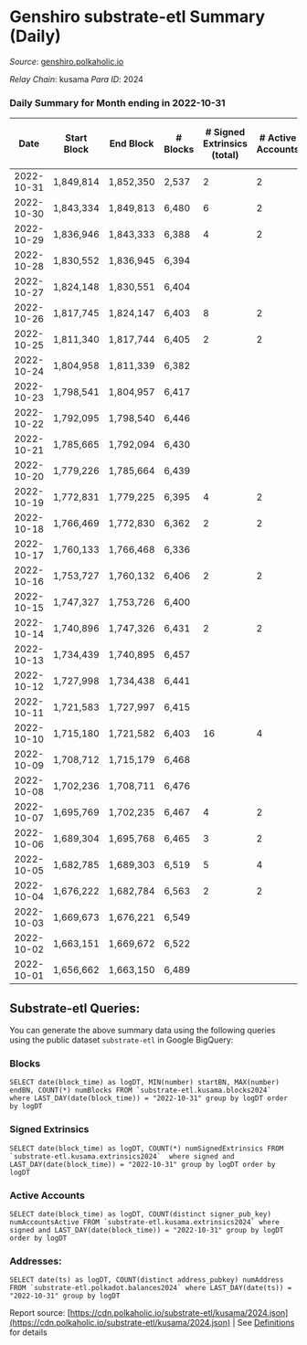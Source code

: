 # Genshiro substrate-etl Summary (Daily)

_Source_: [genshiro.polkaholic.io](https://genshiro.polkaholic.io)

*Relay Chain*: kusama
*Para ID*: 2024



### Daily Summary for Month ending in 2022-10-31


| Date | Start Block | End Block | # Blocks | # Signed Extrinsics (total) | # Active Accounts | # Passive | # New | # Addresses with Balances | # Events | # Transfers | # XCM Transfers In | # XCM Transfers Out |
| ---- | ----------- | --------- | -------- | --------------------------- | ----------------- | --------- | ----- | ------------------------- | -------- | ----------- | ------------------ | ------------------- |
| 2022-10-31 | 1,849,814 | 1,852,350 | 2,537  | 2 | 2 |  |  | 25 | 5,087 |   | 1  |   |
| 2022-10-30 | 1,843,334 | 1,849,813 | 6,480  | 6 | 2 |  |  | 25 | 12,998 |   |   |   |
| 2022-10-29 | 1,836,946 | 1,843,333 | 6,388  | 4 | 2 |  |  | 25 | 12,805 |   |   |   |
| 2022-10-28 | 1,830,552 | 1,836,945 | 6,394  |  |  |  |  |  | 12,799 |   |   |   |
| 2022-10-27 | 1,824,148 | 1,830,551 | 6,404  |  |  |  |  |  | 12,818 |   |   |   |
| 2022-10-26 | 1,817,745 | 1,824,147 | 6,403  | 8 | 2 |  |  | 25 | 12,853 |   |   |   |
| 2022-10-25 | 1,811,340 | 1,817,744 | 6,405  | 2 | 2 |  |  | 25 | 12,836 |   | 1  |   |
| 2022-10-24 | 1,804,958 | 1,811,339 | 6,382  |  |  |  |  |  | 12,780 |   | 1  |   |
| 2022-10-23 | 1,798,541 | 1,804,957 | 6,417  |  |  |  |  |  | 12,851 |   | 1  |   |
| 2022-10-22 | 1,792,095 | 1,798,540 | 6,446  |  |  |  |  | 25 | 12,921 |   | 3  |   |
| 2022-10-21 | 1,785,665 | 1,792,094 | 6,430  |  |  |  |  |  | 12,876 |   | 1  |   |
| 2022-10-20 | 1,779,226 | 1,785,664 | 6,439  |  |  |  |  | 25 | 12,895 |   | 1  |   |
| 2022-10-19 | 1,772,831 | 1,779,225 | 6,395  | 4 | 2 |  |  |  | 12,831 |   | 2  |   |
| 2022-10-18 | 1,766,469 | 1,772,830 | 6,362  | 2 | 2 |  |  | 25 | 12,739 |   |   |   |
| 2022-10-17 | 1,760,133 | 1,766,468 | 6,336  |  |  |  |  | 25 | 12,683 |   |   |   |
| 2022-10-16 | 1,753,727 | 1,760,132 | 6,406  | 2 | 2 |  |  | 25 | 12,844 |   | 2  |   |
| 2022-10-15 | 1,747,327 | 1,753,726 | 6,400  |  |  |  |  | 25 | 12,810 |   |   |   |
| 2022-10-14 | 1,740,896 | 1,747,326 | 6,431  | 2 | 2 |  |  | 25 | 12,882 |   |   |   |
| 2022-10-13 | 1,734,439 | 1,740,895 | 6,457  |  |  |  |  | 25 | 12,925 |   |   |   |
| 2022-10-12 | 1,727,998 | 1,734,438 | 6,441  |  |  |  |  | 25 | 12,899 |   | 1  |   |
| 2022-10-11 | 1,721,583 | 1,727,997 | 6,415  |  |  |  |  | 25 | 12,858 |   | 3  |   |
| 2022-10-10 | 1,715,180 | 1,721,582 | 6,403  | 16 | 4 |  |  | 25 | 12,911 |   | 5  |   |
| 2022-10-09 | 1,708,712 | 1,715,179 | 6,468  |  |  |  |  | 25 | 12,947 |   |   |   |
| 2022-10-08 | 1,702,236 | 1,708,711 | 6,476  |  |  |  |  | 25 | 12,974 |   | 3  |   |
| 2022-10-07 | 1,695,769 | 1,702,235 | 6,467  | 4 | 2 |  |  | 25 | 12,971 |   | 2  |   |
| 2022-10-06 | 1,689,304 | 1,695,768 | 6,465  | 3 | 2 |  |  | 25 | 12,951 |   |   |   |
| 2022-10-05 | 1,682,785 | 1,689,303 | 6,519  | 5 | 4 |  |  | 24 | 13,066 |   |   |   |
| 2022-10-04 | 1,676,222 | 1,682,784 | 6,563  | 2 | 2 |  |  | 24 | 13,145 |   |   |   |
| 2022-10-03 | 1,669,673 | 1,676,221 | 6,549  |  |  |  |  |  | 13,109 |   |   |   |
| 2022-10-02 | 1,663,151 | 1,669,672 | 6,522  |  |  |  |  |  | 13,055 |   |   |   |
| 2022-10-01 | 1,656,662 | 1,663,150 | 6,489  |  |  |  |  |  | 12,993 |   | 1  |   |

## Substrate-etl Queries:
You can generate the above summary data using the following queries using the public dataset `substrate-etl` in Google BigQuery:


### Blocks
```
SELECT date(block_time) as logDT, MIN(number) startBN, MAX(number) endBN, COUNT(*) numBlocks FROM `substrate-etl.kusama.blocks2024`  where LAST_DAY(date(block_time)) = "2022-10-31" group by logDT order by logDT
```


### Signed Extrinsics
```
SELECT date(block_time) as logDT, COUNT(*) numSignedExtrinsics FROM `substrate-etl.kusama.extrinsics2024`  where signed and LAST_DAY(date(block_time)) = "2022-10-31" group by logDT order by logDT
```


### Active Accounts
```
SELECT date(block_time) as logDT, COUNT(distinct signer_pub_key) numAccountsActive FROM `substrate-etl.kusama.extrinsics2024` where signed and LAST_DAY(date(block_time)) = "2022-10-31" group by logDT order by logDT
```


### Addresses:
```
SELECT date(ts) as logDT, COUNT(distinct address_pubkey) numAddress FROM `substrate-etl.polkadot.balances2024` where LAST_DAY(date(ts)) = "2022-10-31" group by logDT
```



Report source: [https://cdn.polkaholic.io/substrate-etl/kusama/2024.json](https://cdn.polkaholic.io/substrate-etl/kusama/2024.json) | See [Definitions](/DEFINITIONS.md) for details
